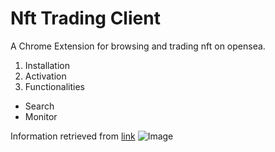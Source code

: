 # Nft Trading Client
A Chrome Extension for browsing and trading nft on opensea.

1. Installation
2. Activation
3. Functionalities
  * Search
  * Monitor


Information retrieved from [link](https://opensea.io/)
![Image](https://storage.googleapis.com/opensea-static/Logomark/OpenSea-Full-Logo%20(dark).png "opensea logo" )
